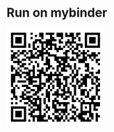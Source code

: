 # Run on mybinder
[![Binder](qr-code.png)](https://mybinder.org/v2/gh/patrickhaddadteaching/drbg1/main?urlpath=voila%2Frender%2Fdrbg1_binder.ipynb)
